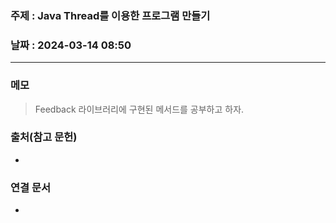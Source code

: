 ### 주제 : Java Thread를 이용한 프로그램 만들기

### 날짜 : 2024-03-14 08:50
----
### 메모
> Feedback
> 라이브러리에 구현된 메서드를 공부하고 하자.

### 출처(참고 문헌)
-

### 연결 문서
-
